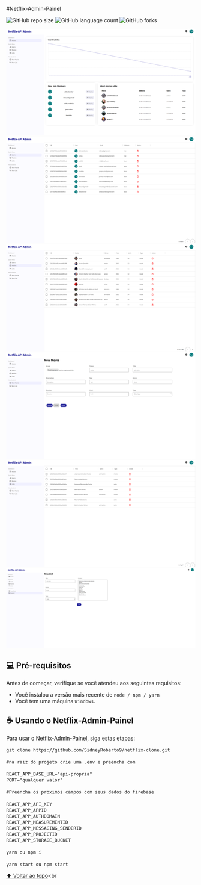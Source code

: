 #Netflix-Admin-Painel

<!---Esses são exemplos. Veja https://shields.io para outras pessoas ou para personalizar este conjunto de escudos. Você pode querer incluir dependências, status do projeto e informações de licença aqui--->

![GitHub repo size](https://img.shields.io/github/repo-size/SidneyRoberto9/netflix-admin-panel?style=for-the-badge)
![GitHub language count](https://img.shields.io/github/languages/count/SidneyRoberto9/netflix-admin-panel?style=for-the-badge)
![GitHub forks](https://img.shields.io/github/forks/SidneyRoberto9/netflix-admin-panel?style=for-the-badge)

<img src=".github/imgs/pg1.png" alt="exemplo imagem">
<img src=".github/imgs/users.png" alt="exemplo imagem">
<img src=".github/imgs/movies.png" alt="exemplo imagem">
<img src=".github/imgs/newmovie.png" alt="exemplo imagem">
<img src=".github/imgs/lists.png" alt="exemplo imagem">
<img src=".github/imgs/newlist.png" alt="exemplo imagem">

## 💻 Pré-requisitos

Antes de começar, verifique se você atendeu aos seguintes requisitos:

<!---Estes são apenas requisitos de exemplo. Adicionar, duplicar ou remover conforme necessário--->

- Você instalou a versão mais recente de `node / npm / yarn`
- Você tem uma máquina `Windows`.

## ☕ Usando o Netflix-Admin-Painel

Para usar o Netflix-Admin-Painel, siga estas etapas:

```
git clone https://github.com/SidneyRoberto9/netflix-clone.git

#na raiz do projeto crie uma .env e preencha com

REACT_APP_BASE_URL="api-propria"
PORT="qualquer valor"

#Preencha os proximos campos com seus dados do firebase

REACT_APP_API_KEY
REACT_APP_APPID
REACT_APP_AUTHDOMAIN
REACT_APP_MEASUREMENTID
REACT_APP_MESSAGING_SENDERID
REACT_APP_PROJECTID
REACT_APP_STORAGE_BUCKET

yarn ou npm i

yarn start ou npm start
```

[⬆ Voltar ao topo](#Netflix-Admin-Painel)<br
